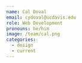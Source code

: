 ```yaml
---
name: Cal Doval
email: cydoval@ucdavis.edu
role: Web Development
pronouns: he/him
image: /team/cal.png
categories:
  - design
  - current
---
```

